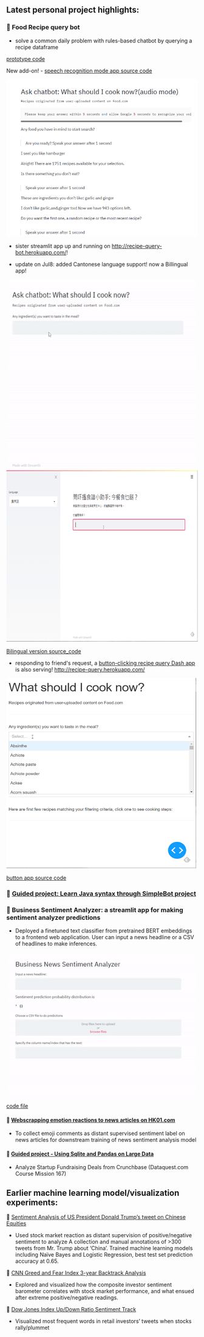 ## Latest personal project highlights:

###  Food Recipe query bot 
- solve a common daily problem with rules-based chatbot by querying a recipe dataframe

[prototype code](https://github.com/Amyylam/sentimentscale/blob/master/recipe_bot.ipynb)

New add-on! - [speech recognition mode app source code](https://github.com/Amyylam/sentimentscale/blob/master/recipe_bot_app_audiomode.py)

[![recipe bot speech recognition mode demo](https://github.com/Amyylam/sentimentscale/blob/master/img/Capture_audioapp_crop.PNG)](https://youtu.be/Ae2fZu4opic)

- sister streamlit app up and running on http://recipe-query-bot.herokuapp.com/!
+ update on Jul8: added Cantonese language support! now a Billingual app!
<img src='https://github.com/Amyylam/sentimentscale/blob/master/img/recipebot_demo_chickenham.gif' width=500 height=500 alt='recipe_demo_chickenham_gif'>

<img src='https://github.com/Amyylam/sentimentscale/blob/master/img/bilingual_recipe_bot.gif' width=700 height=450 alt='bilingual_recipe_bot_gif'>

[Bilingual version source_code](https://github.com/Amyylam/sentimentscale/blob/master/bilingual_recipe_bot.py) 

- responding to friend's request, a [button-clicking recipe query Dash app](http://recipe-query.herokuapp.com/) is also serving! <http://recipe-query.herokuapp.com/>
<img src='https://github.com/Amyylam/sentimentscale/blob/master/img/button_app_filteredingredients.gif' width=500 height=500 alt="button-clicking recipe query Dash app">

[button app source code](https://github.com/Amyylam/sentimentscale/blob/master/recipe_query_button_app.py)

###  [Guided project: Learn Java syntax through SimpleBot project](https://github.com/Amyylam/sentimentscale/blob/master/Learn%20Java%20syntax%20through%20project%20SimpleBot.md)

###  Business Sentiment Analyzer: a streamlit app for making sentiment analyzer predictions
-	Deployed a finetuned text classifier from pretrained BERT embeddings to a frontend web application. User can input a news headline or a CSV of headlines to make inferences.

![Simple news sentiment analyzer app made with Streamlit](https://github.com/Amyylam/sentimentscale/blob/master/img/news_senti_app_demo.gif)

[code file](https://github.com/Amyylam/sentimentscale/blob/master/flair_make_predictions_app.py)

####  [Webscrapping emotion reactions to news articles on HK01.com](https://github.com/Amyylam/sentimentscale/blob/master/emo_count_corpus.py)
- To collect emoji comments as distant supervised sentiment label on news articles for downstream training of news sentiment analysis model 

####  [Guided project - Using Sqlite and Pandas on Large Data](https://github.com/Amyylam/sentimentscale/blob/master/guided_project_large_data_handling/Using_Sqlite_Pandas_on_Large_Data.ipynb)
- Analyze Startup Fundraising Deals from Crunchbase (Dataquest.com Course Mission 167)

## Earlier machine learning model/visualization experiments:

	[Sentiment Analysis of US President Donald Trump’s tweet on Chinese Equities](https://github.com/Amyylam/sentimentscale/blob/master/sentiment_analysis_trial.ipynb)
-	Used stock market reaction as distant supervision of positive/negative sentiment to analyze A collection and manual annotations of >300 tweets from Mr. Trump about ‘China’. Trained machine learning models including Naïve Bayes and Logistic Regression, best test set prediction accuracy at 0.65.

	[CNN Greed and Fear Index 3-year Backtrack Analysis](https://github.com/Amyylam/sentimentscale/blob/master/CNNGreedIndex_3yr_backtrack.ipynb)
-	 Explored and visualized how the composite investor sentiment barometer correlates with stock market performance, and what ensued after extreme positive/negative readings.

	[Dow Jones Index Up/Down Ratio Sentiment Track](https://github.com/Amyylam/sentimentscale/blob/master/UpDown_ratio_sentiment_track.ipynb)
-	 Visualized most frequent words in retail investors’ tweets when stocks rally/plummet

